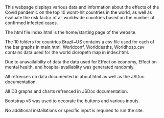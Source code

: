 This webpage displays various data and information about the effects of the Covid pandemic on the top 10 worst-hit countries in the world, as well as evaluate the risk factor of all worldwide countries based on the number of confirmed infected cases. 

The html file index.html is the home/starting page of the website.

The 10 folders for countries Brazil~US contains a csv file used for each of the bar graphs in main.html. Worldconf, Worlddeaths, Worldhosp.csv contains data used for the world cloropeth map in index.html.

Due to unavailaibilty of data the data used for Effect on economy, Effect on mental health, and hospital availiablity was generated randomly. 

All refrences on data documented in about.html as well as the JSDoc documentation.

All D3 graphs and charts refrenced in JSDoc documentation.

Bootstrap v3 was used to decorate the buttons and various inputs.

No additional installations or specific input is required to run the site. 
